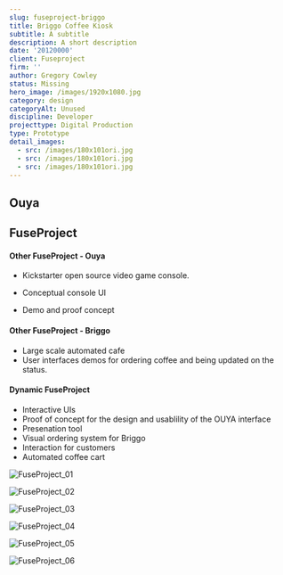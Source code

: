 ```yaml
---
slug: fuseproject-briggo
title: Briggo Coffee Kiosk
subtitle: A subtitle
description: A short description
date: '20120000'
client: Fuseproject
firm: ''
author: Gregory Cowley
status: Missing
hero_image: /images/1920x1080.jpg
category: design
categoryAlt: Unused
discipline: Developer
projecttype: Digital Production
type: Prototype
detail_images:
  - src: /images/180x101ori.jpg
  - src: /images/180x101ori.jpg
  - src: /images/180x101ori.jpg
---
```



## Ouya

## FuseProject

#### Other FuseProject - Ouya

- Kickstarter open source video game console.

- Conceptual console UI
- Demo and proof concept



#### Other FuseProject - Briggo

- Large scale automated cafe
- User interfaces demos for ordering coffee and being updated on the status.



#### Dynamic FuseProject
- Interactive UIs
- Proof of concept for the design and usablility of the OUYA interface
- Presenation tool
- Visual ordering system for Briggo
- Interaction for customers
- Automated coffee cart



![FuseProject\_01][image-1]

![FuseProject\_02][image-2]

![FuseProject\_03][image-3]

![FuseProject\_04][image-4]

![FuseProject\_05][image-5]

![FuseProject\_06][image-6]








[image-1]:	FuseProject_01.jpg
[image-2]:	FuseProject_02.jpg
[image-3]:	FuseProject_03.jpg
[image-4]:	FuseProject_04.jpg
[image-5]:	FuseProject_05.jpg
[image-6]:	FuseProject_06.jpg
